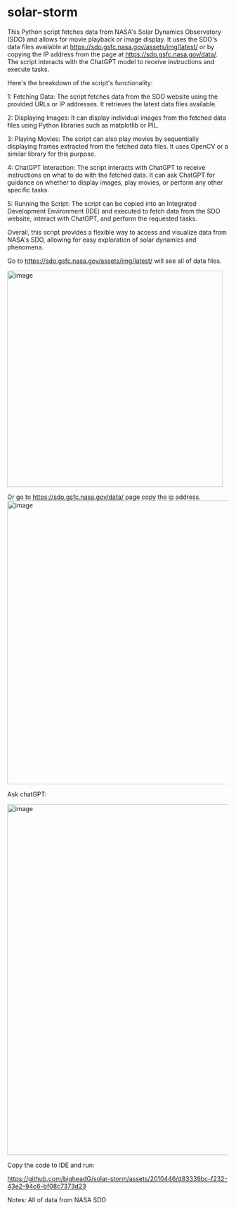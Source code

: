 # solar-storm
This Python script fetches data from NASA's Solar Dynamics Observatory (SDO) and allows for movie playback or image display. It uses the SDO's data files available at https://sdo.gsfc.nasa.gov/assets/img/latest/ or by copying the IP address from the page at https://sdo.gsfc.nasa.gov/data/. The script interacts with the ChatGPT model to receive instructions and execute tasks.

Here's the breakdown of the script's functionality:

1: Fetching Data: The script fetches data from the SDO website using the provided URLs or IP addresses. It retrieves the latest data files available.

2: Displaying Images: It can display individual images from the fetched data files using Python libraries such as matplotlib or PIL.

3: Playing Movies: The script can also play movies by sequentially displaying frames extracted from the fetched data files. It uses OpenCV or a similar library for this purpose.

4: ChatGPT Interaction: The script interacts with ChatGPT to receive instructions on what to do with the fetched data. It can ask ChatGPT for guidance on whether to display images, play movies, or perform any other specific tasks.

5: Running the Script: The script can be copied into an Integrated Development Environment (IDE) and executed to fetch data from the SDO website, interact with ChatGPT, and perform the requested tasks.

Overall, this script provides a flexible way to access and visualize data from NASA's SDO, allowing for easy exploration of solar dynamics and phenomena.

Go to https://sdo.gsfc.nasa.gov/assets/img/latest/ will see all of data files.


<img width="491" alt="image" src="https://github.com/bigheadG/solar-storm/assets/2010446/ac949f56-0017-4fbb-822d-40fd33c9873a">

Or go to https://sdo.gsfc.nasa.gov/data/  page copy the ip address.
<img width="644" alt="image" src="https://github.com/bigheadG/solar-storm/assets/2010446/3318de8d-c5b5-4a79-bb54-a9b13ea5457e">

Ask chatGPT:


<img width="797" alt="image" src="https://github.com/bigheadG/solar-storm/assets/2010446/cc7f67e9-5be3-48d6-8acb-693d718cc962">


Copy the code to IDE and run:



https://github.com/bigheadG/solar-storm/assets/2010446/d83339bc-f232-43e2-94c6-bf08c7373d23

Notes: All of data from NASA SDO
